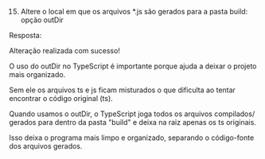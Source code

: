 15. Altere o local em que os arquivos *.js são gerados para a pasta build: opção outDir

Resposta:

Alteração realizada com sucesso!

O uso do outDir no TypeScript é importante porque ajuda a deixar o projeto mais organizado.

Sem ele os arquivos ts e js ficam misturados o que dificulta ao tentar encontrar o código original (ts).

Quando usamos o outDir, o TypeScript joga todos os arquivos compilados/ gerados para dentro 
da pasta "build" e deixa na raiz apenas os ts originais.

Isso deixa o programa mais limpo e organizado, separando o código-fonte dos arquivos gerados.
